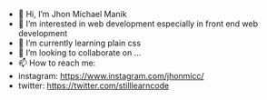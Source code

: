 - 👋 Hi, I’m Jhon Michael Manik
- 👀 I’m interested in web development especially in front end web development
- 🌱 I’m currently learning plain css
- 💞️ I’m looking to collaborate on ...
- 📫 How to reach me:
- instagram: https://www.instagram.com/jhonmicc/
- twitter: https://twitter.com/stilllearncode

<!---
jhonmicc/jhonmicc is a ✨ special ✨ repository because its `README.md` (this file) appears on your GitHub profile.
You can click the Preview link to take a look at your changes.
--->
